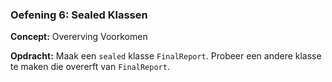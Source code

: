 ### Oefening 6: Sealed Klassen
**Concept:** Overerving Voorkomen

**Opdracht:** Maak een `sealed` klasse `FinalReport`. Probeer een andere klasse te maken die overerft van `FinalReport`.
